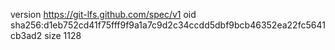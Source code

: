 version https://git-lfs.github.com/spec/v1
oid sha256:d1eb752cd41f75fff9f9a1a7c9d2c34ccdd5dbf9bcb46352ea22fc5641cb3ad2
size 1128
